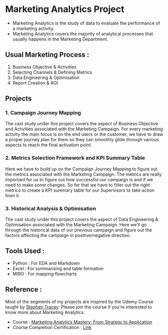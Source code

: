 # Marketing Analytics Project

- Marketing Analytics is the study of data to evaluate the performance of a marketing activity.
- Marketing Analytics covers the majority of analytical processes that usually happens in the Marketing Department.

## Usual Marketing Process :

1. Business Objective & Activities
2. Selecting Channels & Defining Metrics
3. Data Engineering & Optimisation
4. Report Creation & ROI

## Projects

### 1. Campaign Journey Mapping

The cast study under this project covers the aspect of Business Objective and Activities associated with the Marketing Campaign.
For every marketing activity the main focus is on the end users or the customer, we have to draw a proper journey plan for them so they can smoothly glide through various aspects to reach the final activation point.

### 2. Metrics Selection Framework and KPI Summary Table

Here we have to build up on the Campaign Journey Mapping to figure out the metrics associated with the Marketing Campaign. The metrics are really important for us to figure out how successful our campaign is and if we need to make some changes. So for that we have to filter out the right metrics to create a KPI summary table for our Supervisors to take action from it.

### 3. Historical Analysis & Optimisation

The cast study under this project covers the aspect of Data Engineering & Optimisation associated with the Marketing Campaign.
Here we'll go through the historical data of our previous campaign and figure out the factors affecting the campaign in positive/negative direction.


## Tools Used :

- Python : For EDA and Markdown
- Excel : For summarising and table formation
- MIRO : For mapping flowcharts

## Reference :

Most of the segments of my projects are inspired by the Udemy Course taught by <a href="https://www.linkedin.com/in/tracystephen/" target="_blank">Stephen Tracey</a>. Please join the course if you’re interested to know more about Marketing Analytics.

- Course : <a href='https://www.udemy.com/course/marketing-analytics-masterclass/' target="_blank"> Marketing Analytics Mastery: From Strategy to Application <a/>
- Course Completion Certification : <a href='https://www.udemy.com/certificate/UC-ea5e475d-0dbb-4f4d-b7af-bcddf45ae1c7/' target="_blank">Link<a/>
